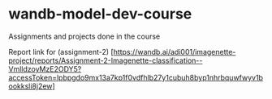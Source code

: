 # wandb-model-dev-course
Assignments and projects done in the course


Report link for (assignment-2) [https://wandb.ai/adi001/imagenette-project/reports/Assignment-2-Imagenette-classification--VmlldzoyMzE2ODY5?accessToken=lpbpgdo9mx13a7kp1f0vdfhlb27y1cubuh8byp1nhrbquwfwyv1bookksli8j2ew]
